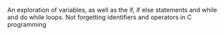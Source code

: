 An exploration of variables, as well as the if, if else statements and while and do while loops. Not forgetting identifiers and operators in C programming
